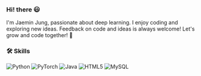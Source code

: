 ###  Hi! there 😃
I'm Jaemin Jung, passionate about deep learning. I enjoy coding and exploring new ideas. Feedback on code and ideas is always welcome! Let's grow and code together! 🚀

### 🛠️ Skills
![Python](https://img.shields.io/badge/python-3776AB?style=for-the-badge&logo=python&logoColor=white)
![PyTorch](https://img.shields.io/badge/pytorch-EE4C2C?style=for-the-badge&logo=pytorch&logoColor=white)
![Java](https://img.shields.io/badge/java-007396?style=for-the-badge&logo=java&logoColor=white) 
![HTML5](https://img.shields.io/badge/html5-302683?style=for-the-badge&logo=html5&logoColor=white) 
![MySQL](https://img.shields.io/badge/mysql-4479A1?style=for-the-badge&logo=mysql&logoColor=white) 


<!--
**jaemin1626/jaemin1626** is a ✨ _special_ ✨ repository because its `README.md` (this file) appears on your GitHub profile.
Here are some ideas to get you started:

- 🔭 I’m currently working on ...
- 🌱 I’m currently learning ...
- 👯 I’m looking to collaborate on ...
- 🤔 I’m looking for help with ...
- 💬 Ask me about ...
- 📫 How to reach me: ...
- 😄 Pronouns: ...
- ⚡ Fun fact: ...
-->
